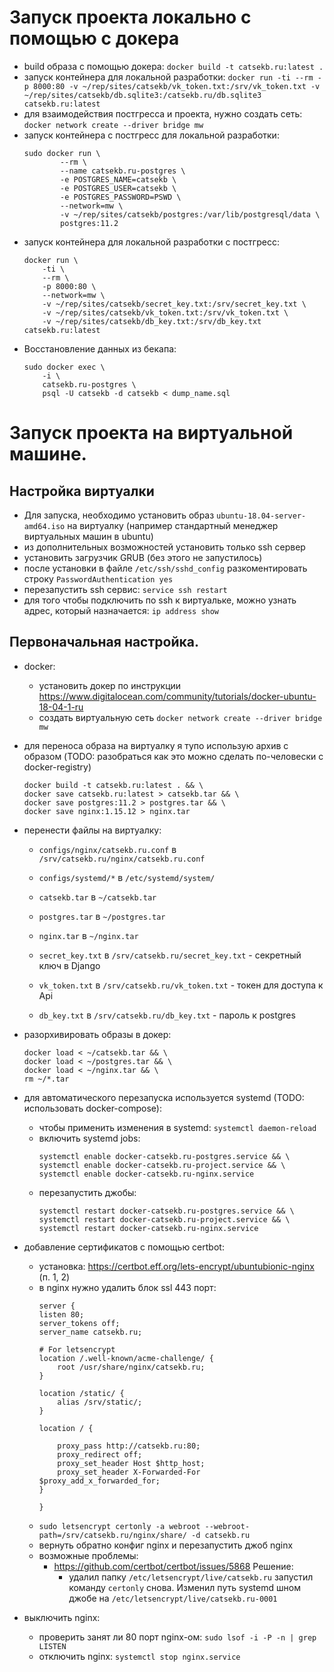 # Запуск проекта локально с помощью с докера
- build образа с помощью докера: `docker build -t catsekb.ru:latest .`
- запуск контейнера для локальной разработки: `docker run -ti --rm -p 8000:80 -v ~/rep/sites/catsekb/vk_token.txt:/srv/vk_token.txt -v ~/rep/sites/catsekb/db.sqlite3:/catsekb.ru/db.sqlite3 catsekb.ru:latest`
- для взаимодействия постгресса и проекта, нужно создать сеть: `docker network create --driver bridge mw`
- запуск контейнера с постгресс для локальной разработки:
    ```
    sudo docker run \
            --rm \
            --name catsekb.ru-postgres \
            -e POSTGRES_NAME=catsekb \
            -e POSTGRES_USER=catsekb \
            -e POSTGRES_PASSWORD=PSWD \
            --network=mw \
            -v ~/rep/sites/catsekb/postgres:/var/lib/postgresql/data \
            postgres:11.2
    ```
- запуск контейнера для локальной разработки c постгресс: 
    ```
    docker run \
        -ti \
        --rm \
        -p 8000:80 \ 
        --network=mw \ 
        -v ~/rep/sites/catsekb/secret_key.txt:/srv/secret_key.txt \ 
        -v ~/rep/sites/catsekb/vk_token.txt:/srv/vk_token.txt \
        -v ~/rep/sites/catsekb/db_key.txt:/srv/db_key.txt catsekb.ru:latest
    ```
- Восстановление данных из бекапа: 
    ```
    sudo docker exec \
        -i \
        catsekb.ru-postgres \
        psql -U catsekb -d catsekb < dump_name.sql
    ```

# Запуск проекта на виртуальной машине.

## Настройка виртуалки

- Для запуска, необходимо установить образ `ubuntu-18.04-server-amd64.iso` на виртуалку 
(например стандартный менеджер виртуальных машин в ubuntu)
- из дополнительных возможностей установить только ssh сервер
- установить загрузчик GRUB (без этого не запустилось)
- после установки в файле `/etc/ssh/sshd_config` разкоментировать строку `PasswordAuthentication yes`
- перезапустить ssh сервис: `service ssh restart`
- для того чтобы подключить по ssh к виртуальке, можно узнать адрес, который назначается: `ip address show`

## Первоначальная настройка.

- docker:
    - установить докер по инструкции https://www.digitalocean.com/community/tutorials/docker-ubuntu-18-04-1-ru
    - создать виртуальную сеть `docker network create --driver bridge mw`

- для переноса образа на виртуалку я тупо использую архив с образом (TODO: разобраться как это можно сделать по-человески с docker-registry)
    ```
    docker build -t catsekb.ru:latest . && \
    docker save catsekb.ru:latest > catsekb.tar && \
    docker save postgres:11.2 > postgres.tar && \
    docker save nginx:1.15.12 > nginx.tar
    ```

- перенести файлы на виртуалку:
     -  `configs/nginx/catsekb.ru.conf` в `/srv/catsekb.ru/nginx/catsekb.ru.conf`
     -  `configs/systemd/*` в `/etc/systemd/system/`
     
     - `catsekb.tar` в `~/catsekb.tar`
     - `postgres.tar` в `~/postgres.tar`
     - `nginx.tar` в `~/nginx.tar`
     
     - `secret_key.txt` в `/srv/catsekb.ru/secret_key.txt` - секретный ключ в Django
     - `vk_token.txt` в `/srv/catsekb.ru/vk_token.txt` - токен для доступа к Api
     - `db_key.txt` в `/srv/catsekb.ru/db_key.txt` - пароль к postgres 

- разорхивировать образы в докер:
    ```
    docker load < ~/catsekb.tar && \
    docker load < ~/postgres.tar && \
    docker load < ~/nginx.tar && \
    rm ~/*.tar
    ```
    
- для автоматического перезапуска используется systemd (TODO: использовать docker-compose):
    - чтобы применить изменения в systemd: `systemctl daemon-reload`
    - включить systemd jobs:
        ```
        systemctl enable docker-catsekb.ru-postgres.service && \
        systemctl enable docker-catsekb.ru-project.service && \ 
        systemctl enable docker-catsekb.ru-nginx.service
        
        ```
    - перезапустить джобы:
        ```
        systemctl restart docker-catsekb.ru-postgres.service && \
        systemctl restart docker-catsekb.ru-project.service && \
        systemctl restart docker-catsekb.ru-nginx.service 
        
        ```

- добавление сертификатов с помощью certbot:
    - установка: https://certbot.eff.org/lets-encrypt/ubuntubionic-nginx (п. 1, 2)
    - в nginx нужно удалить блок ssl 443 порт:
        ```
        server {
        listen 80;
        server_tokens off;
        server_name catsekb.ru;
    
        # For letsencrypt
        location /.well-known/acme-challenge/ {
            root /usr/share/nginx/catsekb.ru;
        }
    
        location /static/ {
            alias /srv/static/;
        }
    
        location / {
    
            proxy_pass http://catsekb.ru:80;
            proxy_redirect off;
            proxy_set_header Host $http_host;
            proxy_set_header X-Forwarded-For $proxy_add_x_forwarded_for;
        }
    
      }
      ```
    - `sudo letsencrypt certonly -a webroot --webroot-path=/srv/catsekb.ru/nginx/share/ -d catsekb.ru`
    - вернуть обратно конфиг nginx и перезапустить джоб nginx
    - возможные проблемы:
        - https://github.com/certbot/certbot/issues/5868 Решение:
            - удалил папку `/etc/letsencrypt/live/catsekb.ru` 
            запустил команду `certonly` снова. 
            Изменил путь systemd шном джобе на `/etc/letsencrypt/live/catsekb.ru-0001`  


- выключить nginx:
    - проверить занят ли 80 порт nginx-ом: `sudo lsof -i -P -n | grep LISTEN` 
    - отключить nginx: `systemctl stop nginx.service`
